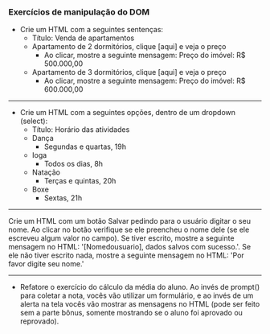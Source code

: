 ### Exercícios de manipulação do DOM


- Crie um HTML com a seguintes sentenças:
  - Título: Venda de apartamentos
  - Apartamento de 2 dormitórios, clique [aqui] e veja o preço
    - Ao clicar, mostre a seguinte mensagem: Preço do imóvel: R$ 500.000,00
  - Apartamento de 3 dormitórios, clique [aqui] e veja o preço
    - Ao clicar, mostre a seguinte mensagem: Preço do imóvel: R$ 600.000,00

***

- Crie um HTML com a seguintes opções, dentro de um dropdown (select):
  - Título: Horário das atividades
  - Dança
    - Segundas e quartas, 19h
  - Ioga
    - Todos os dias, 8h
  - Natação
    - Terças e quintas, 20h
  - Boxe
    - Sextas, 21h

***

Crie um HTML com um botão Salvar pedindo para o usuário digitar o seu nome. Ao clicar no botão verifique se ele preencheu o nome dele (se ele escreveu algum valor no campo). Se tiver escrito, mostre a seguinte mensagem no HTML: '[Nomedousuario], dados salvos com sucesso.'. Se ele não tiver escrito nada, mostre a seguinte mensagem no HTML: 'Por favor digite seu nome.'

***

- Refatore o exercício do cálculo da média do aluno. Ao invés de prompt() para coletar a nota, vocês vão utilizar um formulário, e ao invés de um alerta na tela vocês vão mostrar as mensagens no HTML (pode ser feito sem a parte bônus, somente mostrando se o aluno foi aprovado ou reprovado).
